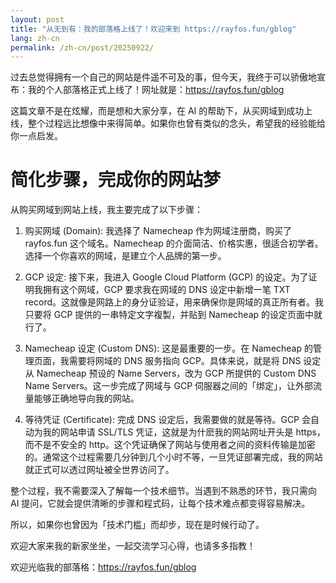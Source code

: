 ```yaml
---
layout: post
title: "从无到有：我的部落格上线了！欢迎来到 https://rayfos.fun/gblog"
lang: zh-cn
permalink: /zh-cn/post/20250922/
---
```

过去总觉得拥有一个自己的网站是件遥不可及的事，但今天，我终于可以骄傲地宣布：我的个人部落格正式上线了！网址就是：https://rayfos.fun/gblog

这篇文章不是在炫耀，而是想和大家分享，在 AI 的帮助下，从买网域到成功上线，整个过程远比想像中来得简单。如果你也曾有类似的念头，希望我的经验能给你一点启发。

# 简化步骤，完成你的网站梦

从购买网域到网站上线，我主要完成了以下步骤：

1. 购买网域 (Domain): 我选择了 Namecheap 作为网域注册商，购买了 rayfos.fun 这个域名。Namecheap 的介面简洁、价格实惠，很适合初学者。选择一个你喜欢的网域，是建立个人品牌的第一步。

2. GCP 设定: 接下来，我进入 Google Cloud Platform (GCP) 的设定。为了证明我拥有这个网域，GCP 要求我在网域的 DNS 设定中新增一笔 TXT record。这就像是网路上的身分证验证，用来确保你是网域的真正所有者。我只要将 GCP 提供的一串特定文字複製，并贴到 Namecheap 的设定页面中就行了。

3. Namecheap 设定 (Custom DNS): 这是最重要的一步。在 Namecheap 的管理页面，我需要将网域的 DNS 服务指向 GCP。具体来说，就是将 DNS 设定从 Namecheap 预设的 Name Servers，改为 GCP 所提供的 Custom DNS Name Servers。这一步完成了网域与 GCP 伺服器之间的「绑定」，让外部流量能够正确地导向我的网站。

4. 等待凭证 (Certificate): 完成 DNS 设定后，我需要做的就是等待。GCP 会自动为我的网站申请 SSL/TLS 凭证，这就是为什麽我的网站网址开头是 https，而不是不安全的 http。这个凭证确保了网站与使用者之间的资料传输是加密的。通常这个过程需要几分钟到几个小时不等，一旦凭证部署完成，我的网站就正式可以透过网址被全世界访问了。

整个过程，我不需要深入了解每一个技术细节。当遇到不熟悉的环节，我只需向 AI 提问，它就会提供清晰的步骤和程式码，让每个技术难点都变得容易解决。

所以，如果你也曾因为「技术门槛」而却步，现在是时候行动了。

欢迎大家来我的新家坐坐，一起交流学习心得，也请多多指教！

欢迎光临我的部落格：https://rayfos.fun/gblog